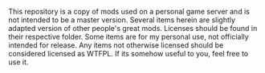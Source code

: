 This repository is a copy of mods used on a personal game server and is not intended to be a master version.
Several items herein are slightly adapted version of other people's great mods. Licenses should be found in their respective folder.
Some items are for my personal use, not officially intended for release. Any items not otherwise licensed should be considered licensed as WTFPL.
If its somehow useful to you, feel free to use it.
